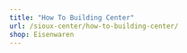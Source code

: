 ```yaml
---
title: "How To Building Center"
url: /sioux-center/how-to-building-center/
shop: Eisenwaren
---
```

